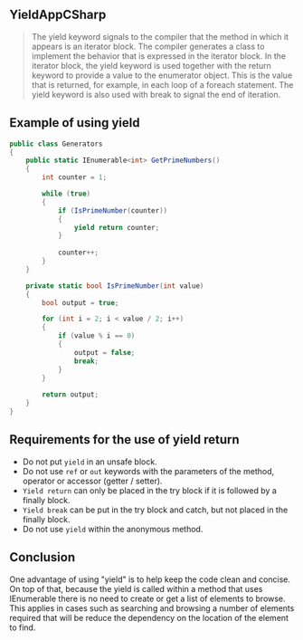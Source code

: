 ## YieldAppCSharp
> The yield keyword signals to the compiler that the method in which it appears is an iterator block. The compiler generates a class to implement the behavior that is expressed in the iterator block. In the iterator block, the yield keyword is used together with the return keyword to provide a value to the enumerator object. This is the value that is returned, for example, in each loop of a foreach statement. The yield keyword is also used with break to signal the end of iteration.

## Example of using yield

```c#
public class Generators
{
    public static IEnumerable<int> GetPrimeNumbers()
    {
        int counter = 1;

        while (true)
        {
            if (IsPrimeNumber(counter))
            {
                yield return counter;
            }
            
            counter++;
        }
    }

    private static bool IsPrimeNumber(int value)
    {
        bool output = true;

        for (int i = 2; i < value / 2; i++)
        {
            if (value % i == 0)
            {
                output = false;
                break;
            }
        }
        
        return output;
    }
}
```

## Requirements for the use of yield return

* Do not put `yield` in an unsafe block.
* Do not use `ref` or `out` keywords with the parameters of the method, operator or accessor (getter / setter).
* `Yield return` can only be placed in the try block if it is followed by a finally block.
* `Yield break` can be put in the try block and catch, but not placed in the finally block.
* Do not use `yield` within the anonymous method.

## Conclusion
One advantage of using "yield" is to help keep the code clean and concise. On top of that, because the yield is called within a method that uses IEnumerable there is no need to create or get a list of elements to browse. This applies in cases such as searching and browsing a number of elements required that will be reduce the dependency on the location of the element to find.
